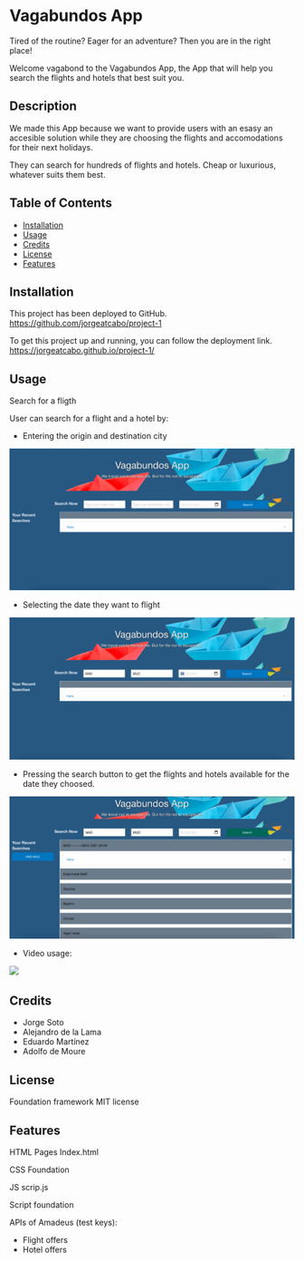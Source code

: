 # Vagabundos App

Tired of the routine? Eager for an adventure? Then you are in the right place! 

Welcome vagabond to the Vagabundos App, the App that will help you search the flights and hotels that best suit you.

## Description

We made this App because we want to provide users with an esasy an accesible solution while they are choosing the flights and accomodations for their next holidays.

They can search for hundreds of flights and hotels. Cheap or luxurious, whatever suits them best.

## Table of Contents
- [Installation](#installation)
- [Usage](#usage)
- [Credits](#credits)
- [License](#license)
- [Features](#features)

## Installation

This project has been deployed to GitHub.
https://github.com/jorgeatcabo/project-1

 To get this project up and running, you can follow the deployment link.
https://jorgeatcabo.github.io/project-1/

 
## Usage

Search for a fligth


User can search for a flight and a hotel by:


- Entering the origin and destination city

<img src="./assets/Images/1.- Interface.png">

- Selecting the date they want to flight

<img src="./assets/Images/2.- Search criteria.png">

- Pressing the search button to get the flights and hotels available for the date they choosed.

<img src="./assets/Images/3.- Results.png">

- Video usage:

<img src="./assets/Images/VagabundosApp.gif">

## Credits
- Jorge Soto
- Alejandro de la Lama
- Eduardo Martínez
- Adolfo de Moure

## License

Foundation framework MIT license

## Features
HTML Pages Index.html

CSS Foundation

JS scrip.js

Script foundation 

APIs of Amadeus (test keys):

- Flight offers
- Hotel offers



